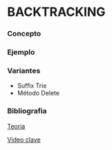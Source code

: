 # BACKTRACKING

### Concepto


### Ejemplo 


### Variantes
- Suffix Trie
- Método Delete

### Bibliografia 
[Teoria]()

[Video clave]()

